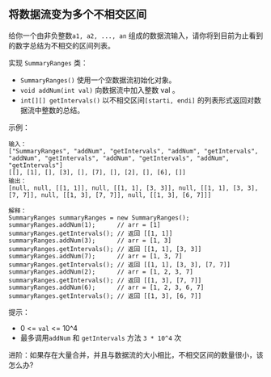 ## 将数据流变为多个不相交区间

给你一个由非负整数`a1, a2, ..., an` 组成的数据流输入，请你将到目前为止看到的数字总结为不相交的区间列表。

实现 `SummaryRanges` 类：

* `SummaryRanges()` 使用一个空数据流初始化对象。
* `void addNum(int val)` 向数据流中加入整数 val 。
* `int[][] getIntervals()` 以不相交区间`[starti, endi]` 的列表形式返回对数据流中整数的总结。

示例：

```
输入：
["SummaryRanges", "addNum", "getIntervals", "addNum", "getIntervals", "addNum", "getIntervals", "addNum", "getIntervals", "addNum", "getIntervals"]
[[], [1], [], [3], [], [7], [], [2], [], [6], []]
输出：
[null, null, [[1, 1]], null, [[1, 1], [3, 3]], null, [[1, 1], [3, 3], [7, 7]], null, [[1, 3], [7, 7]], null, [[1, 3], [6, 7]]]

解释：
SummaryRanges summaryRanges = new SummaryRanges();
summaryRanges.addNum(1);      // arr = [1]
summaryRanges.getIntervals(); // 返回 [[1, 1]]
summaryRanges.addNum(3);      // arr = [1, 3]
summaryRanges.getIntervals(); // 返回 [[1, 1], [3, 3]]
summaryRanges.addNum(7);      // arr = [1, 3, 7]
summaryRanges.getIntervals(); // 返回 [[1, 1], [3, 3], [7, 7]]
summaryRanges.addNum(2);      // arr = [1, 2, 3, 7]
summaryRanges.getIntervals(); // 返回 [[1, 3], [7, 7]]
summaryRanges.addNum(6);      // arr = [1, 2, 3, 6, 7]
summaryRanges.getIntervals(); // 返回 [[1, 3], [6, 7]]
```

提示：

* 0 <= `val` <= 10^4
* 最多调用`addNum` 和 `getIntervals` 方法 `3 * 10^4` 次


进阶：如果存在大量合并，并且与数据流的大小相比，不相交区间的数量很小，该怎么办?
